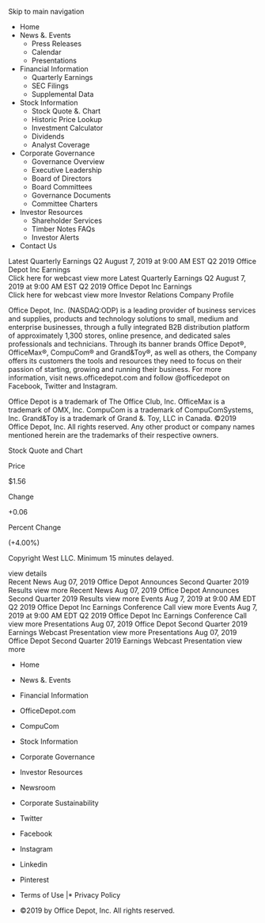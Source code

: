 Skip to main navigation

*   Home
*   News &. Events
    *   Press Releases
    *   Calendar
    *   Presentations
*   Financial Information
    *   Quarterly Earnings
    *   SEC Filings
    *   Supplemental Data
*   Stock Information
    *   Stock Quote &. Chart
    *   Historic Price Lookup
    *   Investment Calculator
    *   Dividends
    *   Analyst Coverage
*   Corporate Governance
    *   Governance Overview
    *   Executive Leadership
    *   Board of Directors
    *   Board Committees
    *   Governance Documents
    *   Committee Charters
*   Investor Resources
    *   Shareholder Services
    *   Timber Notes FAQs
    *   Investor Alerts
*   Contact Us

Latest Quarterly Earnings Q2 August 7, 2019 at 9:00 AM EST Q2 2019 Office Depot Inc Earnings  
Click here for webcast view more Latest Quarterly Earnings Q2 August 7, 2019 at 9:00 AM EST Q2 2019 Office Depot Inc Earnings  
Click here for webcast view more Investor Relations Company Profile

Office Depot, Inc. (NASDAQ:ODP) is a leading provider of business services and supplies, products and technology solutions to small, medium and enterprise businesses, through a fully integrated B2B distribution platform of approximately 1,300 stores, online presence, and dedicated sales professionals and technicians. Through its banner brands Office Depot®, OfficeMax®, CompuCom® and Grand&Toy®, as well as others, the Company offers its customers the tools and resources they need to focus on their passion of starting, growing and running their business. For more information, visit news.officedepot.com and follow @officedepot on Facebook, Twitter and Instagram.

Office Depot is a trademark of The Office Club, Inc. OfficeMax is a trademark of OMX, Inc. CompuCom is a trademark of CompuComSystems, Inc. Grand&Toy is a trademark of Grand &. Toy, LLC in Canada. ©2019 Office Depot, Inc. All rights reserved. Any other product or company names mentioned herein are the trademarks of their respective owners.

Stock Quote and Chart

Price

$1.56

Change

+0.06

Percent Change

(+4.00%)

Copyright West LLC. Minimum 15 minutes delayed.

view details  
Recent News Aug 07, 2019 Office Depot Announces Second Quarter 2019 Results view more Recent News Aug 07, 2019 Office Depot Announces Second Quarter 2019 Results view more Events Aug 7, 2019 at 9:00 AM EDT Q2 2019 Office Depot Inc Earnings Conference Call view more Events Aug 7, 2019 at 9:00 AM EDT Q2 2019 Office Depot Inc Earnings Conference Call view more Presentations Aug 07, 2019 Office Depot Second Quarter 2019 Earnings Webcast Presentation view more Presentations Aug 07, 2019 Office Depot Second Quarter 2019 Earnings Webcast Presentation view more

*   Home
*   News &. Events
*   Financial Information
*   OfficeDepot.com
*   CompuCom

*   Stock Information
*   Corporate Governance
*   Investor Resources
*   Newsroom
*   Corporate Sustainability

*   Twitter
*   Facebook
*   Instagram
*   Linkedin
*   Pinterest

*   Terms of Use
|*   Privacy Policy

*   ©2019 by Office Depot, Inc. All rights reserved.